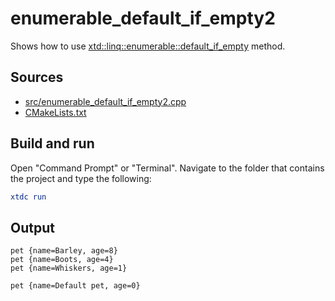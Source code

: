 # enumerable_default_if_empty2

Shows how to use [xtd::linq::enumerable::default_if_empty](https://gammasoft71.github.io/xtd/reference_guides/latest/classxtd_1_1linq_1_1enumerable.html#a77cd5c4f6280710bd7422cb5bb6ca0d1) method.

## Sources

* [src/enumerable_default_if_empty2.cpp](src/enumerable_default_if_empty2.cpp)
* [CMakeLists.txt](CMakeLists.txt)

## Build and run

Open "Command Prompt" or "Terminal". Navigate to the folder that contains the project and type the following:

```cmake
xtdc run
```

## Output

```
pet {name=Barley, age=8}
pet {name=Boots, age=4}
pet {name=Whiskers, age=1}

pet {name=Default pet, age=0}

```
